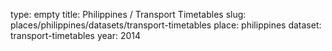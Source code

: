 type: empty
title: Philippines / Transport Timetables
slug: places/philippines/datasets/transport-timetables
place: philippines
dataset: transport-timetables
year: 2014
